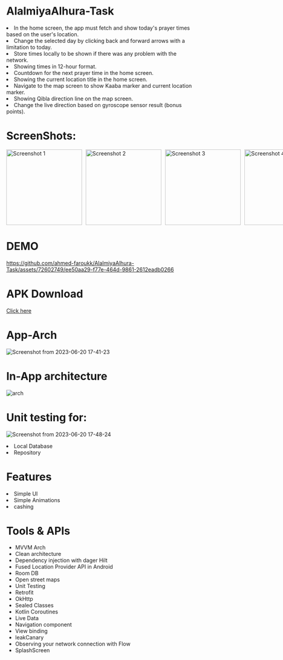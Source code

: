 # AlalmiyaAlhura-Task
</h1>
<p dir="auto">
<li> In the home screen, the app must fetch and show today's prayer times based on the user's location.</li>
<li> Change the selected day by clicking back and forward arrows with a limitation to today.</li>
<li> Store times locally to be shown if there was any problem with the network.</li>
<li> Showing times in 12-hour format.</li>
<li> Countdown for the next prayer time in the home screen.</li>
<li> Showing the current location title in the home screen.</li>
<li> Navigate to the map screen to show Kaaba marker and current location marker.</li>
<li> Showing Qibla direction line on the map screen.</li>
<li> Change the live direction based on gyroscope sensor result (bonus points).</li>
</p>



# ScreenShots:

<div style="display: grid; grid-template-columns: repeat(4, 1fr); gap: 10px;">
  <img src="https://github.com/ahmed-faroukk/AlalmiyaAlhura-Task/assets/72602749/15558588-32d7-402e-8e62-622ed3f534f4" alt="Screenshot 1" width="200">
  <img src="https://github.com/ahmed-faroukk/AlalmiyaAlhura-Task/assets/72602749/2090cfc4-4a65-43c7-a83e-a3d23e388d7d" alt="Screenshot 2" width="200">
  <img src="https://github.com/ahmed-faroukk/AlalmiyaAlhura-Task/assets/72602749/8d626921-2439-4a0f-be7c-429da867f515" alt="Screenshot 3" width="200">
  <img src="https://github.com/ahmed-faroukk/AlalmiyaAlhura-Task/assets/72602749/d95765d1-6b0d-4b11-a3fd-49e6c0c3540a" alt="Screenshot 4" width="200">
</div>
<p dir="auto">
  
# DEMO
https://github.com/ahmed-faroukk/AlalmiyaAlhura-Task/assets/72602749/ee50aa29-f77e-464d-9861-2612eadb0266

# APK Download
<p dir="auto"><a href="https://drive.google.com/file/d/1nKD4jNKGnaGXGRGWWkSQ-etzGUtHCh9q/view?usp=sharing" rel="nofollow">Click here</a>

# App-Arch
![Screenshot from 2023-06-20 17-41-23](https://github.com/ahmed-faroukk/AlalmiyaAlhura-Task/assets/72602749/094d34cc-5b32-493a-b4e1-4946f78ec95e)

# In-App architecture
![arch](https://github.com/ahmed-faroukk/AlalmiyaAlhura-Task/assets/72602749/a4a02bb5-58ca-4ac6-a9c6-153182644af5)

# Unit testing for:
![Screenshot from 2023-06-20 17-48-24](https://github.com/ahmed-faroukk/AlalmiyaAlhura-Task/assets/72602749/cd582dec-d31f-41e1-b545-1c329e69940f)
<li>Local Database</li>
<li> Repository </li>

# Features
<li> Simple UI </li>
<li>Simple Animations</li>
<li>cashing</li>

# Tools & APIs
<ul>
  <li>MVVM Arch</li>
  <li>Clean architecture</li>
  <li>Dependency injection with dager Hilt</li>
  <li>Fused Location Provider API in Android</li>
  <li>Room DB</li>
  <li>Open street maps</li>
  <li>Unit Testing</li>
  <li>Retrofit</li>
  <li>OkHttp</li>
  <li>Sealed Classes</li>
  <li>Kotlin Coroutines</li>
  <li>Live Data</li>
  <li>Navigation component</li>
  <li>View binding</li>
  <li>leakCanary</li>
  <li>Observing your network connection with Flow</li>
  <li>SplashScreen</li>
</ul>

 
